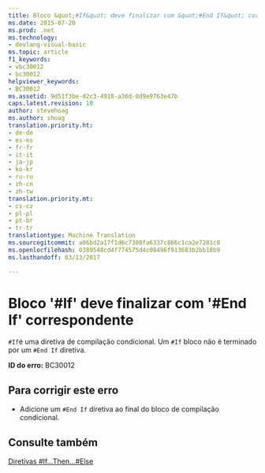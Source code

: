 ```yaml
---
title: Bloco &quot;#If&quot; deve finalizar com &quot;#End If&quot; correspondente | Documentos do Microsoft
ms.date: 2015-07-20
ms.prod: .net
ms.technology:
- devlang-visual-basic
ms.topic: article
f1_keywords:
- vbc30012
- bc30012
helpviewer_keywords:
- BC30012
ms.assetid: 9d51f3be-d2c3-4918-a36d-0d9e9763e47b
caps.latest.revision: 10
author: stevehoag
ms.author: shoag
translation.priority.ht:
- de-de
- es-es
- fr-fr
- it-it
- ja-jp
- ko-kr
- ru-ru
- zh-cn
- zh-tw
translation.priority.mt:
- cs-cz
- pl-pl
- pt-br
- tr-tr
translationtype: Machine Translation
ms.sourcegitcommit: a06bd2a17f1d6c7308fa6337c866c1ca2e7281c0
ms.openlocfilehash: 0389548cd4f774575d4c08496f913683b2bb18b9
ms.lasthandoff: 03/13/2017

---
```

# <a name="39if39-block-must-end-with-a-matching-39end-if39"></a>Bloco '#If' deve finalizar com '#End If' correspondente
`#If`é uma diretiva de compilação condicional. Um `#If` bloco não é terminado por um `#End If` diretiva.  
  
 **ID do erro:** BC30012  
  
## <a name="to-correct-this-error"></a>Para corrigir este erro  
  
-   Adicione um `#End If` diretiva ao final do bloco de compilação condicional.  
  
## <a name="see-also"></a>Consulte também  
 [Diretivas #If...Then...#Else](../../visual-basic/language-reference/directives/if-then-else-directives.md)

